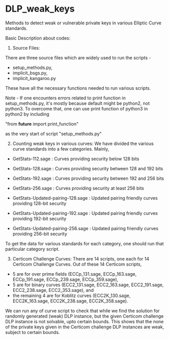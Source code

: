 # DLP_weak_keys
Methods to detect weak or vulnerable private keys in various Elliptic Curve standards.

Basic Description about codes:

1) Source Files:

There are three source files which are widely used to run the scripts - 
- setup_methods.py,
- implicit_bsgs.py, 
- implicit_kangaroo.py

These have all the necessary functions needed to run various scripts.

Note - If one encounters errors related to print function in setup_methods.py, it's mostly because default might be python2, not python3. To overcome that, one can use print function of python3 in python2 by including 

  "from __future__ import print_function" 
  
as the very start of script "setup_methods.py"


2) Counting weak keys in various curves:
We have divided the various curve standards into a few categories. Mainly,

- GetStats-112.sage : Curves providing security below 128 bits 

- GetStats-128.sage : Curves providing security between 128 and 192 bits

- GetStats-192.sage : Curves providing security between 192 and 256 bits

- GetStats-256.sage : Curves providing security at least 256 bits

- GetStats-Updated-pairing-128.sage : Updated pairing friendly curves providing 128-bit security

- GetStats-Updated-pairing-192.sage : Updated pairing friendly curves providing 192-bit security

- GetStats-Updated-pairing-256.sage : Updated pairing friendly curves providing 256-bit security


To get the data for various standards for each category, one should run that particular category script. 

3) Certicom Challenge Curves:
There are 14 scripts, one each for 14 Certicom Challenge Curves. Out of these 14 Certicom scripts, 

- 5 are for over prime fields (ECCp_131.sage, ECCp_163.sage, ECCp_191.sage, ECCp_239.sage, ECCp_359.sage), 
- 5 are for binary curves (ECC2_131.sage, ECC2_163.sage, ECC2_191.sage, ECC2_238.sage, ECC2_353.sage), and 
- the remaining 4 are for Koblitz curves  (ECC2K_130.sage, ECC2K_163.sage, ECC2K_238.sage, ECC2K_358.sage).

We can run any of curve script to check that while we find the solution for randomly generated (weak) DLP instance, but the given Certicom challenge DLP instance is not solvable, upto certain bounds. This shows that the none of the private keys given in the Certicom challenge DLP instances are weak, subject to certain bounds.
